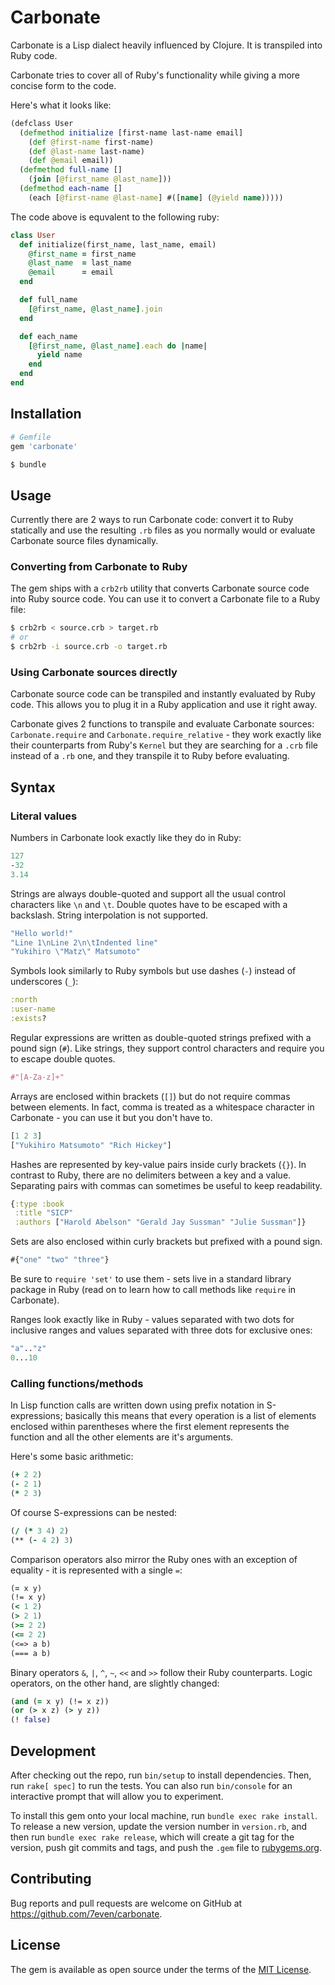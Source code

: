 # Carbonate

Carbonate is a Lisp dialect heavily influenced by Clojure. It is transpiled into Ruby code.

Carbonate tries to cover all of Ruby's functionality while giving a more concise form to the code.

Here's what it looks like:

``` clojure
(defclass User
  (defmethod initialize [first-name last-name email]
    (def @first-name first-name)
    (def @last-name last-name)
    (def @email email))
  (defmethod full-name []
    (join [@first_name @last_name]))
  (defmethod each-name []
    (each [@first-name @last-name] #([name] (@yield name)))))
```

The code above is equvalent to the following ruby:

``` ruby
class User
  def initialize(first_name, last_name, email)
    @first_name = first_name
    @last_name  = last_name
    @email      = email
  end

  def full_name
    [@first_name, @last_name].join
  end

  def each_name
    [@first_name, @last_name].each do |name|
      yield name
    end
  end
end
```

## Installation

``` ruby
# Gemfile
gem 'carbonate'
```

``` sh
$ bundle
```

## Usage

Currently there are 2 ways to run Carbonate code: convert it to Ruby statically and use the resulting `.rb` files as you normally would or evaluate Carbonate source files dynamically.

### Converting from Carbonate to Ruby

The gem ships with a `crb2rb` utility that converts Carbonate source code into Ruby source code. You can use it to convert a Carbonate file to a Ruby file:

``` sh
$ crb2rb < source.crb > target.rb
# or
$ crb2rb -i source.crb -o target.rb
```

### Using Carbonate sources directly

Carbonate source code can be transpiled and instantly evaluated by Ruby code. This allows you to plug it in a Ruby application and use it right away.

Carbonate gives 2 functions to transpile and evaluate Carbonate sources: `Carbonate.require` and `Carbonate.require_relative` - they work exactly like their counterparts from Ruby's `Kernel` but they are searching for a `.crb` file instead of a `.rb` one, and they transpile it to Ruby before evaluating.

## Syntax

### Literal values

Numbers in Carbonate look exactly like they do in Ruby:

``` clojure
127
-32
3.14
```

Strings are always double-quoted and support all the usual control characters like `\n` and `\t`. Double quotes have to be escaped with a backslash. String interpolation is not supported.

``` clojure
"Hello world!"
"Line 1\nLine 2\n\tIndented line"
"Yukihiro \"Matz\" Matsumoto"
```

Symbols look similarly to Ruby symbols but use dashes (`-`) instead of underscores (`_`):

``` clojure
:north
:user-name
:exists?
```

Regular expressions are written as double-quoted strings prefixed with a pound sign (`#`). Like strings, they support control characters and require you to escape double quotes.

``` clojure
#"[A-Za-z]+"
```

Arrays are enclosed within brackets (`[]`) but do not require commas between elements. In fact, comma is treated as a whitespace character in Carbonate - you can use it but you don't have to.

``` clojure
[1 2 3]
["Yukihiro Matsumoto" "Rich Hickey"]
```

Hashes are represented by key-value pairs inside curly brackets (`{}`). In contrast to Ruby, there are no delimiters between a key and a value. Separating pairs with commas can sometimes be useful to keep readability.

``` clojure
{:type :book
 :title "SICP"
 :authors ["Harold Abelson" "Gerald Jay Sussman" "Julie Sussman"]}
```

Sets are also enclosed within curly brackets but prefixed with a pound sign.

``` clojure
#{"one" "two" "three"}
```

Be sure to `require 'set'` to use them - sets live in a standard library package in Ruby (read on to learn how to call methods like `require` in Carbonate).

Ranges look exactly like in Ruby - values separated with two dots for inclusive ranges and values separated with three dots for exclusive ones:

``` clojure
"a".."z"
0...10
```

### Calling functions/methods

In Lisp function calls are written down using prefix notation in S-expressions; basically this means that every operation is a list of elements enclosed within parentheses where the first element represents the function and all the other elements are it's arguments.

Here's some basic arithmetic:

``` clojure
(+ 2 2)
(- 2 1)
(* 2 3)
```

Of course S-expressions can be nested:

``` clojure
(/ (* 3 4) 2)
(** (- 4 2) 3)
```

Comparison operators also mirror the Ruby ones with an exception of equality - it is represented with a single `=`:

``` clojure
(= x y)
(!= x y)
(< 1 2)
(> 2 1)
(>= 2 2)
(<= 2 2)
(<=> a b)
(=== a b)
```

Binary operators `&`, `|`, `^`, `~`, `<<` and `>>` follow their Ruby counterparts. Logic operators, on the other hand, are slightly changed:

``` clojure
(and (= x y) (!= x z))
(or (> x z) (> y z))
(! false)
```

## Development

After checking out the repo, run `bin/setup` to install dependencies. Then, run `rake[ spec]` to run the tests. You can also run `bin/console` for an interactive prompt that will allow you to experiment.

To install this gem onto your local machine, run `bundle exec rake install`. To release a new version, update the version number in `version.rb`, and then run `bundle exec rake release`, which will create a git tag for the version, push git commits and tags, and push the `.gem` file to [rubygems.org](https://rubygems.org).

## Contributing

Bug reports and pull requests are welcome on GitHub at https://github.com/7even/carbonate.

## License

The gem is available as open source under the terms of the [MIT License](http://opensource.org/licenses/MIT).

